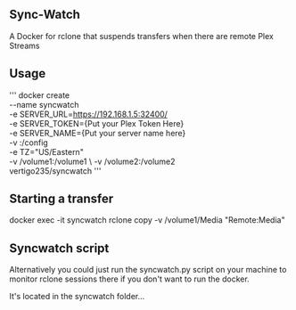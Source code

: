 ## Sync-Watch
A Docker for rclone that suspends transfers when there are remote Plex Streams

## Usage

'''
docker create \
	--name syncwatch \
	-e SERVER_URL=https://192.168.1.5:32400/ \
	-e SERVER_TOKEN={Put your Plex Token Here} \
	-e SERVER_NAME={Put your server name here} \
	-v <where you want your config>:/config \
	-e TZ="US/Eastern" \
	-v /volume1:/volume1 \ 
	-v /volume2:/volume2 \
	vertigo235/syncwatch
'''

## Starting a transfer

docker exec -it syncwatch rclone copy -v /volume1/Media "Remote:Media"

## Syncwatch script
Alternatively you could just run the syncwatch.py script on your machine to monitor rclone sessions there if you don't want to run the docker. 

It's located in the syncwatch folder...